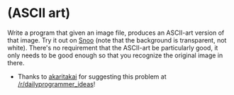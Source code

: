 # (ASCII art)
<div class="md"><p>Write a program that given an image file, produces an ASCII-art version of that image. Try it out on <a href="http://i.imgur.com/tJmB9.png">Snoo</a> (note that the background is transparent, not white). There's no requirement that the ASCII-art be particularly good, it only needs to be good enough so that you recognize the original image in there. </p>
<ul>
<li>Thanks to <a href="http://www.reddit.com/user/akaritakai">akaritakai</a> for suggesting this problem at <a href="/r/dailyprogrammer_ideas">/r/dailyprogrammer_ideas</a>!</li>
</ul>
</div>
